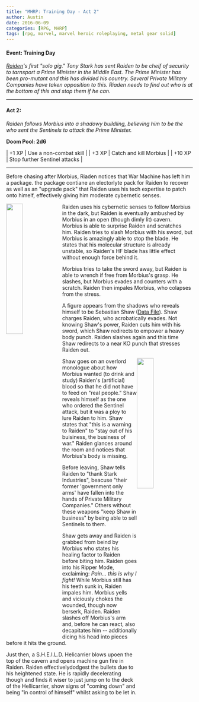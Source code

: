 ```yaml
---
title: "MHRP: Training Day - Act 2"
author: Austin
date: 2016-06-09
categories: [RPG, MHRP]
tags: [rpg, marvel, marvel heroic roleplaying, metal gear solid]
---
```


#### Event:  Training Day

*[Raiden](https://docs.google.com/spreadsheets/d/1p-WQgYI7Ct9d_1YGmA7DXQ6TMRv-c2dUVo1vQdtRU7M/edit?usp=sharing)'s
first "solo gig."  Tony Stark has sent Raiden to be cheif
of security to tarnsport a Prime Minister in the Middle
East.  The Prime Minister has been pro-mutant and this has
divided his country.  Several Private Military Companies
have taken opposition to this.  Riaden needs to find out
who is at the bottom of this and stop them if he can.*

-----

#### Act 2:

*Raiden follows Morbius into a shadowy buildling, believing him to be the who sent the Sentinels to attack the Prime Minister.*

**Doom Pool: 2d6**

| +1 XP | Use a non-combat skill |
| +3 XP | Catch and kill Morbius |
| +10 XP | Stop further Sentinel attacks |

-----

Before chasing after Morbius, Riaden notices that War Machine has left him a package.  the package contiane an electorlyte pack for Raiden to recover as well as an "upgrade pack" that Raiden uses his tech expertise to patch onto himelf, effectively giving him moderate cybernetic senses.

<a href="https://encrypted-tbn3.gstatic.com/images?q=tbn:ANd9GcSiPGbYI_tetG8U58zsiGoaDUVCrwPq4fve5yjoAHNYo0YO3WBU"><img src="https://encrypted-tbn3.gstatic.com/images?q=tbn:ANd9GcSiPGbYI_tetG8U58zsiGoaDUVCrwPq4fve5yjoAHNYo0YO3WBU" style="height: auto; width: 30%; float: left"></a>

Raiden uses his cybernetic senses to follow Morbius in the dark, but Raiden is eventually ambushed by Morbius in an open (though dimly  lit) cavern.  Morbius is able to surprise Raiden and scratches him.  Raiden tries to slash Morbius with his sword, but Morbius is amazingly able to stop the blade.  He states that his molecular structure is already unstable, so Raiden's HF blade has little effect without enough force behind it.

Morbius tries to take the sword away, but Raiden is able to wrench if free from Morbius's grasp.  He slashes, but Morbius evades and counters with a scratch.  Raiden then impales Morbius, who colapses from the stress.

A figure appears from the shadows who reveals himself to be Sebastian Shaw ([Data File](http://marvelheroicrp.wikia.com/wiki/Black_King_(Sebastian_Shaw,_Watcher_Datafile))).  Shaw charges Raiden, who acrobatically evades.  Not knowing Shaw's power, Raiden cuts him with his sword, which Shaw redirects to empower a heavy body punch.  Raiden slashes again and this time Shaw redirects to a near KO punch that stresses Raiden out.

<a href="http://static.comicvine.com/uploads/original/11113/111130081/3400374-7148611653-19047.jpg"><img src="http://static.comicvine.com/uploads/original/11113/111130081/3400374-7148611653-19047.jpg" style="height: auto; width: 30%; float: right"></a>

Shaw goes on an overlord monologue about how Morbius wanted (to drink and study) Raiden's (artificial) blood so that he did not have to feed on "real people."  Shaw reveals himself as the one who ordered the Sentinel attack, but it was a ploy to lure Raiden to him.  Shaw states that "this is a warning to Raiden" to "stay out of his buisiness, the business of war."  Raiden glances around the room and notices that Morbius's body is missing.

Before leaving, Shaw tells Raiden to "thank Stark Industries", beacuse "their former 'government only arms' have fallen into the hands of Private Military Companies."  Others without these weapons "keep Shaw in business" by being able to sell Sentinels to them.

Shaw gets away and Raiden is grabbed from beind by Morbius who states his healing factor to Raiden before biting him.  Raiden goes into his Ripper Mode, exclaiming:  *Pain... this is why I fight!*  While Morbius still has his teeth sunk in, Raiden impales him.  Morbius yells and viciously chokes the wounded, though now berserk, Raiden.  Raiden slashes off Morbius's arm and, before he can react, also decapitates him -- additionally dicing his head into pieces before it hits the ground.

Just then, a S.H.E.I.L.D. Helicarrier blows upoen the top of the cavern and opens machine gun fire in Raiden.  Raiden effectivelydodgest the bullets due to his heightened state.  He is rapidly decelerating though and finds it wiser to just jump on to the deck of the Hellicarrier, show signs of "coming down" and being "in control of himself" whilst asking to be let in.


